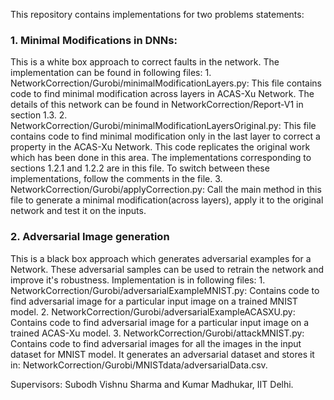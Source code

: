 This repository contains implementations for two problems statements:

<h3>1. Minimal Modifications in DNNs:</h3>
This is a white box approach to correct faults in the network. The implementation can be found in following files:
1. NetworkCorrection/Gurobi/minimalModificationLayers.py: This file contains code to find minimal modification across layers in ACAS-Xu Network. The details of this network can be found in NetworkCorrection/Report-V1 in section 1.3.
2. NetworkCorrection/Gurobi/minimalModificationLayersOriginal.py: This file contains code to find minimal modification only in the last layer to correct a property in the ACAS-Xu Network. This code replicates the original work which has been done in this area. The implementations corresponding to sections 1.2.1 and 1.2.2 are in this file. To switch between these implementations, follow the comments in the file.
3. NetworkCorrection/Gurobi/applyCorrection.py: Call the main method in this file to generate a minimal modification(across layers), apply it to the original network and test it on the inputs.

<h3> 2. Adversarial Image generation</h3>
This is a black box approach which generates adversarial examples for a Network. These adversarial samples can be used to retrain the network and improve it's robustness. Implementation is in following files:
1. NetworkCorrection/Gurobi/adversarialExampleMNIST.py: Contains code to find adversarial image for a particular input image on a trained MNIST model.
2. NetworkCorrection/Gurobi/adversarialExampleACASXU.py: Contains code to find adversarial image for a particular input image on a trained ACAS-Xu model.
3. NetworkCorrection/Gurobi/attackMNIST.py: Contains code to find adversarial images for all the images in the input dataset for MNIST model. It generates an adversarial dataset and stores it in: NetworkCorrection/Gurobi/MNISTdata/adversarialData.csv.


Supervisors: Subodh Vishnu Sharma and Kumar Madhukar, IIT Delhi.
